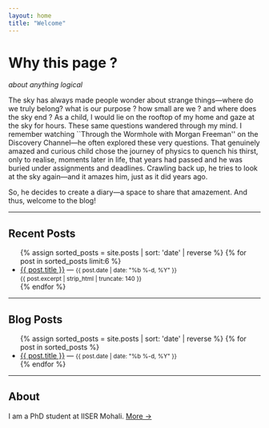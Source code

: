 ```yaml
---
layout: home
title: "Welcome"
---
```


# Why this page ?
_about anything logical_

 The sky has always made people wonder about strange things—where do we truly belong? what is our purpose ? how small are we ? and where does the sky end ? As a child, I would lie on the rooftop of my home and gaze at the sky for hours. These same questions wandered through my mind. I remember watching ``Through the Wormhole with Morgan Freeman'' on the Discovery Channel—he often explored these very questions. That genuinely amazed and curious child chose the journey of physics to quench his thirst, only to realise, moments later in life, that years had passed and he was buried under assignments and deadlines. Crawling back up, he tries to look at the sky again—and it amazes him, just as it did years ago.
 
So, he decides to create a diary—a space to share that amazement. And thus, welcome to the blog!

---

## Recent Posts
<ul>
  {% assign sorted_posts = site.posts | sort: 'date' | reverse %}
  {% for post in sorted_posts limit:6 %}
  <li>
    <a href="{{ post.url }}">{{ post.title }}</a> — <small>{{ post.date | date: "%b %-d, %Y" }}</small><br>
    <small>{{ post.excerpt | strip_html | truncate: 140 }}</small>
  </li>
  {% endfor %}
</ul>

---

## Blog Posts
<ul>
  {% assign sorted_posts = site.posts | sort: 'date' | reverse %}
  {% for post in sorted_posts %}
  <li>
    <a href="{{ post.url }}">{{ post.title }}</a> — <small>{{ post.date | date: "%b %-d, %Y" }}</small>
  </li>
  {% endfor %}
</ul>

---

## About
I am a PhD student at IISER Mohali. [More →](/about)



